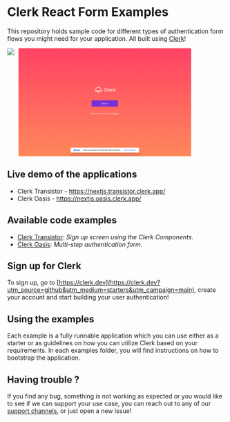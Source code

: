 # Clerk React Form Examples

This repository holds sample code for different types of authentication form flows you might need for your application. All built using [Clerk](https://clerk.dev)!

<div style="display: flex;gap:10px">
    <img height="250" src="./docs/transistor.gif"/>
    <img height="250" src="./docs/oasis.png"/>
</div>

## Live demo of the applications

-   Clerk Transistor - https://nextjs.transistor.clerk.app/
-   Clerk Oasis - https://nextjs.oasis.clerk.app/

## Available code examples

-   [Clerk Transistor](./examples/transistor): _Sign up screen using the Clerk Components._
-   [Clerk Oasis](./examples/oasis): _Multi-step authentication form._

## Sign up for Clerk

To sign up, go to [https://clerk.dev](https://clerk.dev?utm_source=github&utm_medium=starters&utm_campaign=main), create your account and start building your user authentication!

## Using the examples

Each example is a fully runnable application which you can use either as a starter or as guidelines on how you can utilize Clerk based on your requirements. In each examples folder, you will find instructions on how to bootstrap the application.

## Having trouble ?

If you find any bug, something is not working as expected or you would like to see if we can support your use case, you can reach out to any of our [support channels](https://clerk.dev/support), or just open a new issue!
